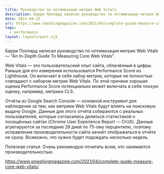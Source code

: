 ```yaml
---
title: Руководство по оптимизации метрик Web Vitals
description: Барри Поллард написал руководство по оптимизации метрик Web Vitals
date: 2021-04-23
url: https://www.smashingmagazine.com/2021/04/complete-guide-measure-core-web-vitals/
tags:
  - performance
layout: layouts/post.njk
---
```

Барри Поллард написал руководство по оптимизации метрик Web Vitals — "An In-Depth Guide To Measuring Core Web Vitals".

Web Vitals — это пользовательский опыт сайта, облачённый в цифры. Раньше для его измерения использовался Performance Score из Lighthouse. Он включает в себя набор метрик, которые не полностью совпадают с набором метрик Web Vitals. По этой причине хорошая оценка Performance Score потенциально может включать в себя плохую оценку, например, метрики CLS.

Отчёты из Google Search Console — основной инструмент для наблюдения за тем, как метрики Web Vitals будут влиять на поисковую выдачу Google. Данные для этого отчёта собираются с реальных пользователей, которые согласились делиться статистикой о посещённых сайтах (Chrome User Experience Report — CrUX). Данные агрегируются за последние 28 дней по 75-ому перцентилю, поэтому исправление производительности сайта начнёт отображаться в отчёте не сразу. Возможно, что нужно будет подождать несколько недель.

Полезная статья. Очень рекомендую почитать всем, кто занимается производительностью.

https://www.smashingmagazine.com/2021/04/complete-guide-measure-core-web-vitals/
